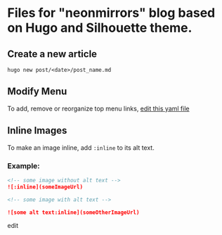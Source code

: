 # Files for "neonmirrors" blog based on Hugo and Silhouette theme.

## Create a new article
`hugo new post/<date>/post_name.md`


## Modify Menu

To add, remove or reorganize top menu links, [edit this yaml file](./data/menu.yaml)

## Inline Images

To make an image inline, add `:inline` to its alt text.

### Example:

```markdown
<!-- some image without alt text -->
![:inline](someImageUrl)

<!-- some image with alt text -->

![some alt text:inline](someOtherImageUrl)
```
edit